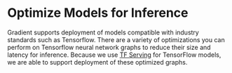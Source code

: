 # Optimize Models for Inference

Gradient supports deployment of models compatible with industry standards such as Tensorflow. There are a variety of optimizations you can perform on Tensorflow neural network graphs to reduce their size and latency for inference. Because we use [TF Serving](https://github.com/tensorflow/serving) for TensorFlow models, we are able to support deployment of these optimized graphs.

